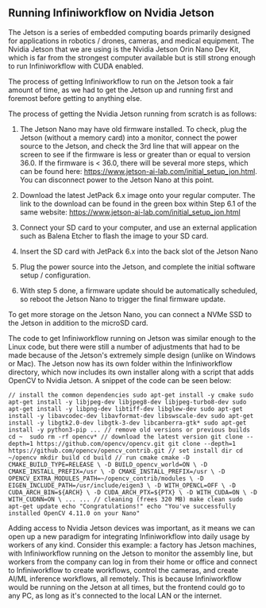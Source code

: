 ## Running Infiniworkflow on Nvidia Jetson


The Jetson is a series of embedded computing boards primarily designed for applications in robotics / drones, cameras, and medical equipment. The Nvidia Jetson that we are using is the Nvidia Jetson Orin Nano Dev Kit, which is far from the strongest computer available but is still strong enough to run Infiniworkflow with CUDA enabled. 

The process of getting Infiniworkflow to run on the Jetson took a fair amount of time, as we had to get the Jetson up and running first and foremost before getting to anything else. 

The process of getting the Nvidia Jetson running from scratch is as follows:
1. The Jetson Nano may have old firmware installed. To check, plug the Jetson (without a memory card) into a monitor, connect the power source to the Jetson, and check the 3rd line that will appear on the screen to see if the firmware is less or greater than or equal to version 36.0. If the firmware is < 36.0, there will be several more steps, which can be found here: https://www.jetson-ai-lab.com/initial_setup_jon.html. You can disconnect power to the Jetson Nano at this point.

2. Download the latest JetPack 6.x image onto your regular computer. The link to the download can be found in the green box within Step 6.1 of the same website: https://www.jetson-ai-lab.com/initial_setup_jon.html

3. Connect your SD card to your computer, and use an external application such as Balena Etcher to flash the image to your SD card.

4. Insert the SD card with JetPack 6.x into the back slot of the Jetson Nano

5. Plug the power source into the Jetson, and complete the initial software setup / configuration.

6. With step 5 done, a firmware update should be automatically scheduled, so reboot the Jetson Nano to trigger the final firmware update.

To get more storage on the Jetson Nano, you can connect a NVMe SSD to the Jetson in addition to the microSD card. 


The code to get Infiniworkflow running on Jetson was similar enough to the Linux code, but there were still a number of adjustments that had to be made because of the Jetson's extremely simple design (unlike on Windows or Mac). The Jetson now has its own folder within the Infiniworkflow directory, which now includes its own installer along with a script that adds OpenCV to Nvidia Jetson. A snippet of the code can be seen below:

`
// install the common dependencies
  sudo apt-get install -y cmake
  sudo apt-get install -y libjpeg-dev libjpeg8-dev libjpeg-turbo8-dev
  sudo apt-get install -y libpng-dev libtiff-dev libglew-dev
  sudo apt-get install -y libavcodec-dev libavformat-dev libswscale-dev
  sudo apt-get install -y libgtk2.0-dev libgtk-3-dev libcanberra-gtk*
  sudo apt-get install -y python3-pip
  ...
// remove old versions or previous builds
  cd ~ 
  sudo rm -rf opencv*
// download the latest version
  git clone --depth=1 https://github.com/opencv/opencv.git
  git clone --depth=1 https://github.com/opencv/opencv_contrib.git
// set install dir
  cd ~/opencv
  mkdir build
  cd build
// run cmake
  cmake -D CMAKE_BUILD_TYPE=RELEASE \
  -D BUILD_opencv_world=ON \
  -D CMAKE_INSTALL_PREFIX=/usr \
  -D CMAKE_INSTALL_PREFIX=/usr \
  -D OPENCV_EXTRA_MODULES_PATH=~/opencv_contrib/modules \
  -D EIGEN_INCLUDE_PATH=/usr/include/eigen3 \
  -D WITH_OPENCL=OFF \
  -D CUDA_ARCH_BIN=${ARCH} \
  -D CUDA_ARCH_PTX=${PTX} \
  -D WITH_CUDA=ON \
  -D WITH_CUDNN=ON \
  ...
 ...
// cleaning (frees 320 MB)
  make clean
  sudo apt-get update
  echo "Congratulations!"
  echo "You've successfully installed OpenCV 4.11.0 on your Nano"
`

Adding access to Nvidia Jetson devices was important, as it means we can open up a new paradigm for integrating Infiniworkflow into daily usage by workers of any kind. Consider this example: a factory has Jetson machines, with Infiniworkflow running on the Jetson to monitor the assembly line, but workers from the company can log in from their home or office and connect to Infiniworkflow to create workflows, control the cameras, and create AI/ML inference workflows, all remotely. This is because Infiniworkflow would be running on the Jetson at all times, but the frontend could go to any PC, as long as it's connected to the local LAN or the internet.






